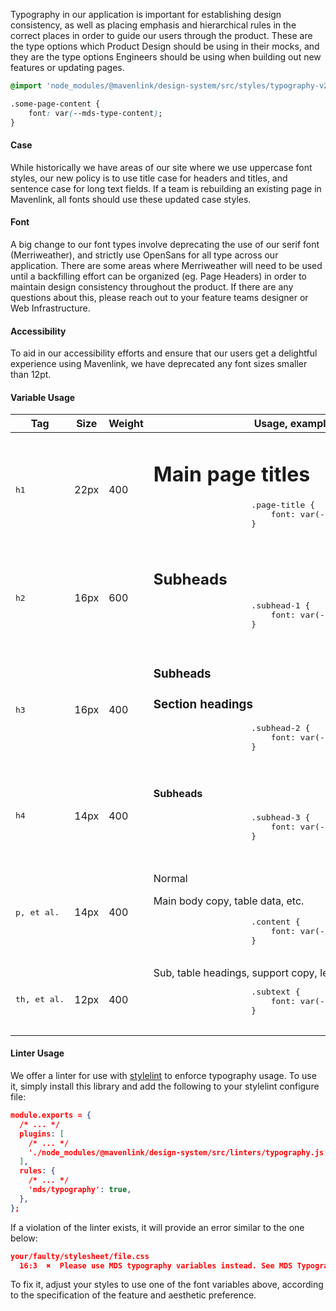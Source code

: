 Typography in our application is important for establishing design consistency, as well as placing emphasis and hierarchical rules in the correct places in order to guide our users through the product. These are the type options which Product Design should be using in their mocks, and they are the type options Engineers should be using when building out new features or updating pages. 

```css
@import 'node_modules/@mavenlink/design-system/src/styles/typography-v2.css'

.some-page-content {
    font: var(--mds-type-content);
}
```

#### Case

While historically we have areas of our site where we use uppercase font styles, our new policy is to use title case for headers and titles, and sentence case for long text fields. If a team is rebuilding an existing page in Mavenlink, all fonts should use these updated case styles.

#### Font

A big change to our font types involve deprecating the use of our serif font (Merriweather), and strictly use OpenSans for all type across our application. There are some areas where Merriweather will need to be used until a backfilling effort can be organized (eg. Page Headers) in order to maintain design consistency throughout the product. If there are any questions about this, please reach out to your feature teams designer or Web Infrastructure.

#### Accessibility

To aid in our accessibility efforts and ensure that our users get a delightful experience using Mavenlink, we have deprecated any font sizes smaller than 12pt.

#### Variable Usage

<style>
    /*
        This ensures that the usage table fills the page. This had to be included here to override styleguidist's
        assigned styles--it won't work if it's included when included in the stylesheet.
     */
    .rsg--table-27 {
        width: 100%;
    }
</style>
<table>
    <thead>
        <tr>
            <th class="subtext">Tag</th>
            <th class="subtext">Size</th>
            <th class="subtext">Weight</th>
            <th class="subtext">Usage, example</th>
        </tr>
    </thead>
    <tbody>
        <tr>
            <td><pre>h1</pre></td>
            <td>22px</td>
            <td>400</td>
            <td>
                <h1 class="page-title">Main page titles</h1>
                <pre>
                    .page-title {
                        font: var(--mds-type-page-title);
                    }
                </pre>
            </td>
        </tr>
        <tr>
            <td><pre>h2</pre></td>
            <td>16px</td>
            <td>600</td>
            <td>
                <h2 class="subhead-1">Subheads</h2>
                <pre>
                    .subhead-1 {
                        font: var(--mds-type-subhead-1);
                    }
                </pre>
            </td>
        </tr>
        <tr>
            <td><pre>h3</pre></td>
            <td>16px</td>
            <td>400</td>
            <td>
                <h3 class="subhead-2">Subheads</h3>
                <h3 class="subhead-2">Section headings</h3>
                <pre>
                    .subhead-2 {
                        font: var(--mds-type-subhead-2);
                    }
                </pre>
            </td>
        </tr>
        <tr>
            <td><pre>h4</pre></td>
            <td>14px</td>
            <td>400</td>
            <td>
                <h4 class="subhead-3">Subheads</h4>
                <pre>
                    .subhead-3 {
                        font: var(--mds-type-subhead-3);
                    }
                </pre>
            </td>
        </tr>
        <tr>
            <td><pre>p, et al.</pre></td>
            <td>14px</td>
            <td>400</td>
            <td>
                <p class="content">Normal</p>
                <p class="content">Main body copy, table data, etc.</p>
                <pre>
                    .content {
                        font: var(--mds-type-content);
                    }
                </pre>
            </td>
        </tr>
        <tr>
            <td><pre>th, et al.</pre></td>
            <td>12px</td>
            <td>400</td>
            <td>
                <span class="subtext">Sub, table headings, support copy, legal, etc.</span>
                <pre>
                    .subtext {
                        font: var(--mds-type-subtext);
                    }
                </pre>
            </td>
        </tr>
    </tbody>
</table>

#### Linter Usage

We offer a linter for use with [stylelint](https://stylelint.io/) to enforce typography usage. To use it, simply install this library and add the following to your stylelint configure file:

```json
module.exports = {
  /* ... */
  plugins: [
    /* ... */
    './node_modules/@mavenlink/design-system/src/linters/typography.js'
  ],
  rules: {
    /* ... */
    'mds/typography': true,
  },
};
```

If a violation of the linter exists, it will provide an error similar to the one below:

```json
your/faulty/stylesheet/file.css
  16:3  ✖  Please use MDS typography variables instead. See MDS Typography Docs   mds/typography
```

To fix it, adjust your styles to use one of the font variables above, according to the specification of the feature and aesthetic preference.
